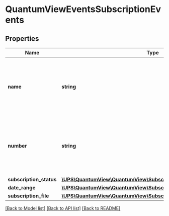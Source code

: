 # QuantumViewEventsSubscriptionEvents

## Properties
Name | Type | Description | Notes
------------ | ------------- | ------------- | -------------
**name** | **string** | A name uniquely defined associated to the Subscription ID, for each subscription.� Required if the SubscriptionEvents container is present. | [optional] 
**number** | **string** | A number uniquely defined associated to the Subscriber ID, for each subscription.� Required if the SubscriptionEvents container is present. | [optional] 
**subscription_status** | [**\UPS\QuantumView\QuantumView\SubscriptionEventsSubscriptionStatus**](SubscriptionEventsSubscriptionStatus.md) |  | 
**date_range** | [**\UPS\QuantumView\QuantumView\SubscriptionEventsDateRange**](SubscriptionEventsDateRange.md) |  | [optional] 
**subscription_file** | [**\UPS\QuantumView\QuantumView\SubscriptionEventsSubscriptionFile[]**](SubscriptionEventsSubscriptionFile.md) |  | [optional] 

[[Back to Model list]](../../README.md#documentation-for-models) [[Back to API list]](../../README.md#documentation-for-api-endpoints) [[Back to README]](../../README.md)

